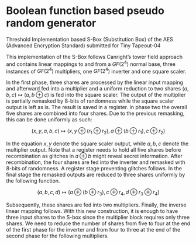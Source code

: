 # Boolean function based pseudo random generator
Threshold Implementation based S-Box (Substitution Box) of the AES (Advanced Encryption Standard) submitted for Tiny Tapeout-04

This implementation of the S-Box follows Canright’s tower field approach and contains linear mappings to and from a $GF(2^4)$ normal base, three instances of $GF(2^4)$ multipliers, one $GF(2^4)$ inverter and one square scaler. 
      
In the first phase, three shares are processed by the linear input mapping and afterward fed into a multiplier and a uniform reduction to two shares $(a,b,c)\mapsto(a,b \oplus c)$ is fed into the square scaler. 
The output of the multiplier is partially remasked by 8-bits of randomness while the square scaler output is left as is. 
The result is saved in a register. In phase two the overall five shares are combined into four shares. Due to the previous remasking, this can be done uniformly as such:
      
$$(x,y,a,b,c)\mapsto(x,y \oplus (r_1 \oplus r_2),a \oplus (b \oplus r_1),c \oplus r_2)$$

In the equation $x,y$ denote the square scaler output, while $a,b,c$ denote the multiplier output. Note that a register needs to hold all five shares before recombination as glitches in $a \oplus b$ might reveal secret information. 
After recombination, the four shares are fed into the inverter and remasked with 8-bits of randomness. A register stage preventing glitches follows. 
In the final stage the remasked outputs are reduced to three shares uniformly by the following function.
      
$$(a,b,c,d)\mapsto(a \oplus (b \oplus r_3),c \oplus r_4,d \oplus r_3 \oplus r_4)$$
      
Subsequently, these shares are fed into two multipliers. Finally, the inverse linear mapping follows. With this new construction, it is enough to have three input shares to the S-box since the multiplier block requires only three shares.
We need to reduce the number of shares from five to four at the end of the first phase for the inverter and from four to three at the end of the second phase for the following multipliers.
